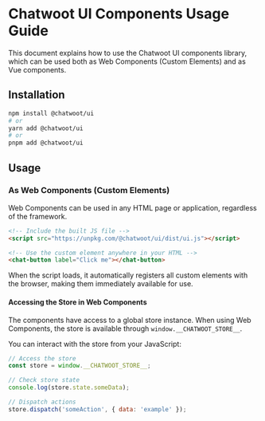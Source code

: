 # Chatwoot UI Components Usage Guide

This document explains how to use the Chatwoot UI components library, which can be used both as Web Components (Custom Elements) and as Vue components.

## Installation

```bash
npm install @chatwoot/ui
# or
yarn add @chatwoot/ui
# or
pnpm add @chatwoot/ui
```

## Usage

### As Web Components (Custom Elements)

Web Components can be used in any HTML page or application, regardless of the framework.

```html
<!-- Include the built JS file -->
<script src="https://unpkg.com/@chatwoot/ui/dist/ui.js"></script>

<!-- Use the custom element anywhere in your HTML -->
<chat-button label="Click me"></chat-button>
```

When the script loads, it automatically registers all custom elements with the browser, making them immediately available for use.

#### Accessing the Store in Web Components

The components have access to a global store instance. When using Web Components, the store is available through `window.__CHATWOOT_STORE__`.

You can interact with the store from your JavaScript:

```javascript
// Access the store
const store = window.__CHATWOOT_STORE__;

// Check store state
console.log(store.state.someData);

// Dispatch actions
store.dispatch('someAction', { data: 'example' });
```
